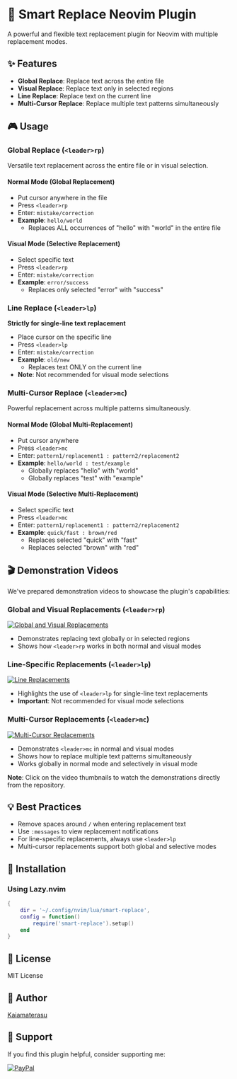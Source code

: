 # 🔄 Smart Replace Neovim Plugin

A powerful and flexible text replacement plugin for Neovim with multiple replacement modes.

## ✨ Features

- **Global Replace**: Replace text across the entire file
- **Visual Replace**: Replace text only in selected regions
- **Line Replace**: Replace text on the current line
- **Multi-Cursor Replace**: Replace multiple text patterns simultaneously

## 🎮 Usage

### Global Replace (`<leader>rp`)
Versatile text replacement across the entire file or in visual selection.

#### Normal Mode (Global Replacement)
- Put cursor anywhere in the file
- Press `<leader>rp`
- Enter: `mistake/correction`
- **Example**: `hello/world`
  - Replaces ALL occurrences of "hello" with "world" in the entire file

#### Visual Mode (Selective Replacement)
- Select specific text
- Press `<leader>rp`
- Enter: `mistake/correction`
- **Example**: `error/success`
  - Replaces only selected "error" with "success"

### Line Replace (`<leader>lp`)
**Strictly for single-line text replacement**

- Place cursor on the specific line
- Press `<leader>lp`
- Enter: `mistake/correction`
- **Example**: `old/new`
  - Replaces text ONLY on the current line
- **Note**: Not recommended for visual mode selections

### Multi-Cursor Replace (`<leader>mc`)
Powerful replacement across multiple patterns simultaneously.

#### Normal Mode (Global Multi-Replacement)
- Put cursor anywhere
- Press `<leader>mc`
- Enter: `pattern1/replacement1 : pattern2/replacement2`
- **Example**: `hello/world : test/example`
  - Globally replaces "hello" with "world"
  - Globally replaces "test" with "example"

#### Visual Mode (Selective Multi-Replacement)
- Select specific text
- Press `<leader>mc`
- Enter: `pattern1/replacement1 : pattern2/replacement2`
- **Example**: `quick/fast : brown/red`
  - Replaces selected "quick" with "fast"
  - Replaces selected "brown" with "red"

## 🎬 Demonstration Videos

We've prepared demonstration videos to showcase the plugin's capabilities:

### Global and Visual Replacements (`<leader>rp`)
[![Global and Visual Replacements](https://img.youtube.com/vi/PLACEHOLDER_YOUTUBE_ID/0.jpg)](demo/rp.mp4)
- Demonstrates replacing text globally or in selected regions
- Shows how `<leader>rp` works in both normal and visual modes

### Line-Specific Replacements (`<leader>lp`)
[![Line Replacements](https://img.youtube.com/vi/PLACEHOLDER_YOUTUBE_ID/0.jpg)](demo/lp.mp4)
- Highlights the use of `<leader>lp` for single-line text replacements
- **Important**: Not recommended for visual mode selections

### Multi-Cursor Replacements (`<leader>mc`)
[![Multi-Cursor Replacements](https://img.youtube.com/vi/PLACEHOLDER_YOUTUBE_ID/0.jpg)](demo/mc.mp4)
- Demonstrates `<leader>mc` in normal and visual modes
- Shows how to replace multiple text patterns simultaneously
- Works globally in normal mode and selectively in visual mode

**Note**: Click on the video thumbnails to watch the demonstrations directly from the repository.

## 💡 Best Practices

- Remove spaces around `/` when entering replacement text
- Use `:messages` to view replacement notifications
- For line-specific replacements, always use `<leader>lp`
- Multi-cursor replacements support both global and selective modes

## 🚀 Installation

### Using Lazy.nvim

```lua
{
    dir = '~/.config/nvim/lua/smart-replace',
    config = function()
        require('smart-replace').setup()
    end
}
```

## 📄 License

MIT License

## 🌟 Author

[Kaiamaterasu](https://github.com/Kaiamaterasu)

## 💖 Support

If you find this plugin helpful, consider supporting me:

[![PayPal](https://img.shields.io/badge/Donate-PayPal-blue.svg)](https://www.paypal.com/paypalme/Poorna357)
